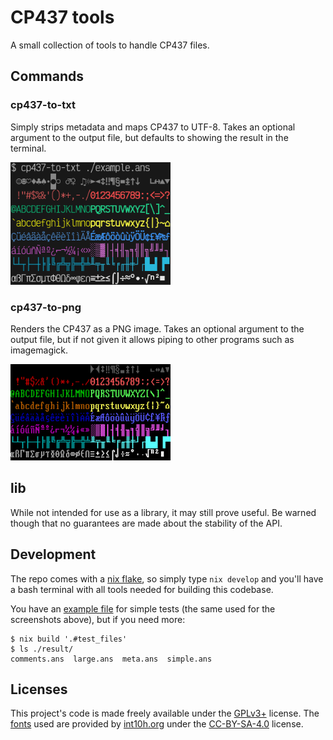 # CP437 tools

A small collection of tools to handle CP437 files.


## Commands

### cp437-to-txt

Simply strips metadata and maps CP437 to UTF-8. Takes an optional argument to
the output file, but defaults to showing the result in the terminal.

<img src="screenshots/to-txt.png" width="256" alt="TXT output"/>

### cp437-to-png

Renders the CP437 as a PNG image. Takes an optional argument to the output file,
but if not given it allows piping to other programs such as imagemagick.

<img src="screenshots/to-png.png" width="256" alt="PNG output"/>


## lib

While not intended for use as a library, it may still prove useful. Be warned
though that no guarantees are made about the stability of the API.


## Development

The repo comes with a [nix flake](./flake.nix), so simply type `nix develop` and
you'll have a bash terminal with all tools needed for building this codebase.

You have an [example file](./example.ans) for simple tests (the same used for
the screenshots above), but if you need more:

```shell
$ nix build '.#test_files'
$ ls ./result/
comments.ans  large.ans  meta.ans  simple.ans
```


## Licenses

This project's code is made freely available under the [GPLv3+](./LICENSE.md)
license. The [fonts](./res/fonts) used are provided by
[int10h.org](https://int10h.org/oldschool-pc-fonts) under the
[CC-BY-SA-4.0](./res/fonts/LICENSE) license.
